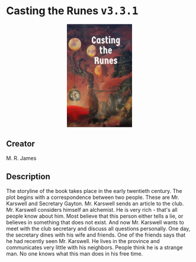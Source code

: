 
# Casting the Runes <kbd>v3.3.1</kbd>

<center>
  <img src="./cover-1024.jpg"/>
</center>

## Creator
M. R. James

## Description
The storyline of the book takes place in the early twentieth century. The plot begins with a correspondence between two people. These are Mr. Karswell and Secretary Gayton. Mr. Karswell sends an article to the club. Mr. Karswell considers himself an alchemist. He is very rich - that's all people know about him. Most believe that this person either tells a lie, or believes in something that does not exist. And now Mr. Karswell wants to meet with the club secretary and discuss all questions personally. One day, the secretary dines with his wife and friends. One of the friends says that he had recently seen Mr. Karswell. He lives in the province and communicates very little with his neighbors. People think he is a strange man. No one knows what this man does in his free time.
